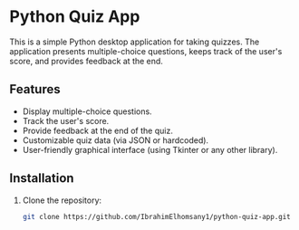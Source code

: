 # Python Quiz App

This is a simple Python desktop application for taking quizzes. The application presents multiple-choice questions, keeps track of the user's score, and provides feedback at the end.

## Features
- Display multiple-choice questions.
- Track the user's score.
- Provide feedback at the end of the quiz.
- Customizable quiz data (via JSON or hardcoded).
- User-friendly graphical interface (using Tkinter or any other library).

## Installation

1. Clone the repository:
   ```bash
   git clone https://github.com/IbrahimElhomsany1/python-quiz-app.git

